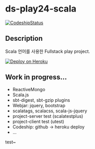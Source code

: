 # ds-play24-scala

[![CodeshipStatus](https://www.codeship.io/projects/990ec360-d171-0133-39c4-66c9b913d1be/status)](https://codeship.com/projects/141518)

## Description
Scala 언어를 사용한 Fullstack play project.

[![Deploy on Heroku](https://www.herokucdn.com/deploy/button.png)](https://heroku.com/deploy)

## Work in progress...
* ReactiveMongo
* Scala.js
* sbt-digest, sbt-gzip plugins
* Webjar: jquery, bootstrap
* scalatags, scalacss, scala-js-jquery
* project-server test (scalatestplus)
* project-client test (utest)
* Codeship: github -> heroku deploy
* ...

test~
